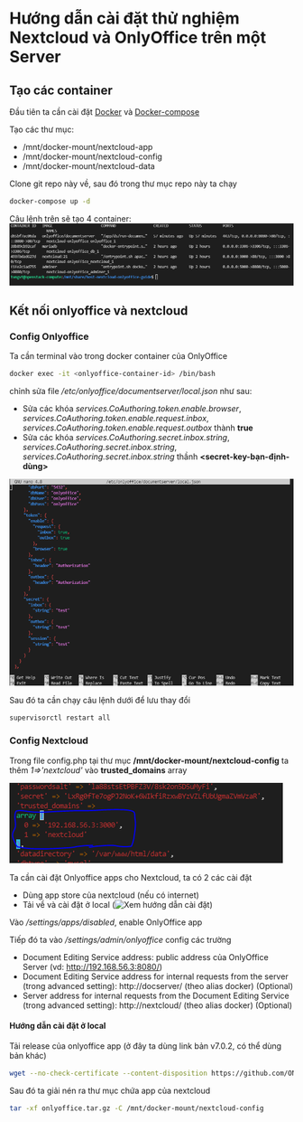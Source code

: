 # Hướng dẫn cài đặt thử nghiệm Nextcloud và OnlyOffice trên một Server

## Tạo các container
Đầu tiên ta cần cài đặt [Docker](https://docs.docker.com/engine/install/ubuntu/) và [Docker-compose](https://docs.docker.com/compose/install/)

Tạo các thư mục:
- /mnt/docker-mount/nextcloud-app
- /mnt/docker-mount/nextcloud-config
- /mnt/docker-mount/nextcloud-data

Clone git repo này về, sau đó trong thư mục repo này ta chạy
```sh
docker-compose up -d
```

Câu lệnh trên sẽ tạo 4 container:
![Docker containers](/screenshot/docker-ps.PNG)

## Kết nối onlyoffice và nextcloud

### Config Onlyoffice
Ta cần terminal vào trong docker container của OnlyOffice
```sh
docker exec -it <onlyoffice-container-id> /bin/bash
```

chỉnh sửa file */etc/onlyoffice/documentserver/local.json* như sau:
- Sửa các khóa *services.CoAuthoring.token.enable.browser*, *services.CoAuthoring.token.enable.request.inbox*, *services.CoAuthoring.token.enable.request.outbox* thành **true**
- Sửa các khóa *services.CoAuthoring.secret.inbox.string*, *services.CoAuthoring.secret.inbox.string*, *services.CoAuthoring.secret.inbox.string* thầnh **<secret-key-bạn-định-dùng>**

![onlyoffice config](/screenshot/onlyoffice-config.PNG)

Sau đó ta cần chạy câu lệnh dưới để lưu thay đổi
```sh
supervisorctl restart all
```

### Config Nextcloud
Trong file config.php tại thư mục **/mnt/docker-mount/nextcloud-config** ta thêm *1=>'nextcloud'* vào **trusted_domains** array

![nextcloud config](/screenshot/config-php.PNG)

Ta cần cài đặt Onlyoffice apps cho Nextcloud, ta có 2 các cài đặt
- Dùng app store của nextcloud (nếu có internet)
- Tải về và cài đặt ở local (![Xem hướng dẫn cài đặt](#Huong-dan-cai-dat-o-local))

Vào */settings/apps/disabled*, enable OnlyOffice app

Tiếp đó ta vào */settings/admin/onlyoffice* config các trường
- Document Editing Service address: public address của OnlyOffice Server (vd: http://192.168.56.3:8080/) 
- Document Editing Service address for internal requests from the server (trong advanced setting): http://docserver/ (theo alias docker) (Optional)
- Server address for internal requests from the Document Editing Service (trong advanced setting): http://nextcloud/ (theo alias docker) (Optional)

#### Hướng dẫn cài đặt ở local
Tải release của onlyoffice app (ở đây ta dùng link bản v7.0.2, có thể dùng bản khác)
```sh
wget --no-check-certificate --content-disposition https://github.com/ONLYOFFICE/onlyoffice-nextcloud/releases/download/v7.0.2/onlyoffice.tar.gz
```

Sau đó ta giải nén ra thư mục chứa app của nextcloud
```sh
tar -xf onlyoffice.tar.gz -C /mnt/docker-mount/nextcloud-config
```

